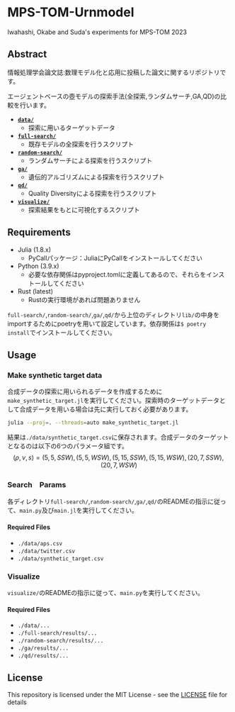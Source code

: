 # MPS-TOM-Urnmodel

Iwahashi, Okabe and Suda's experiments for MPS-TOM 2023

## Abstract
情報処理学会論文誌:数理モデル化と応用に投稿した論文に関するリポジトリです。

エージェントベースの壺モデルの探索手法(全探索,ランダムサーチ,GA,QD)の比較を行います。
- [**`data/`**](/data/)
  - 探索に用いるターゲットデータ
- [**`full-search/`**](/full-search/)
  - 既存モデルの全探索を行うスクリプト
- [**`random-search/`**](/random-search/)
  - ランダムサーチによる探索を行うスクリプト
- [**`ga/`**](/ga/)
  - 遺伝的アルゴリズムによる探索を行うスクリプト
- [**`qd/`**](/qd/)
  - Quality Diversityによる探索を行うスクリプト
- [**`visualize/`**](/visualize/)
  - 探索結果をもとに可視化するスクリプト

## Requirements
- Julia (1.8.x)
  - PyCallパッケージ：JuliaにPyCallをインストールしてください
- Python (3.9.x)
  - 必要な依存関係はpyproject.tomlに定義してあるので、それらをインストールしてください
- Rust (latest)
  - Rustの実行環境があれば問題ありません

`full-search/`,`random-search/`,`ga/`,`qd/`から上位のディレクトリ`lib/`の中身をimportするためにpoetryを用いて設定しています。依存関係は`$ poetry install`でインストールしてください。


## Usage
### Make synthetic target data
合成データの探索に用いられるデータを作成するために`make_synthetic_target.jl`を実行してください。探索時のターゲットデータとして合成データを用いる場合は先に実行しておく必要があります。
```bash
julia --proj=. --threads=auto make_synthetic_target.jl
```
結果は`./data/synthetic_target.csv`に保存されます。合成データのターゲットとなるのは以下の6つのパラメータ組です。
$$(\rho,\nu,s)=(5,5,SSW),(5,5,WSW),(5,15,SSW),(5,15,WSW),(20,7,SSW),(20,7,WSW)$$

### Search　Params
各ディレクトリ`full-search/`,`random-search/`,`ga/`,`qd/`のREADMEの指示に従って、`main.py`及び`main.jl`を実行してください。
#### Required Files
- `./data/aps.csv`
- `./data/twitter.csv`
- `./data/synthetic_target.csv`

### Visualize
`visualize/`のREADMEの指示に従って、`main.py`を実行してください。
#### Required Files
- `./data/...`
- `./full-search/results/...`
- `./random-search/results/...`
- `./ga/results/...`
- `./qd/results/...`


## License
This repository is licensed under the MIT License - see the [LICENSE](LICENSE) file for details
